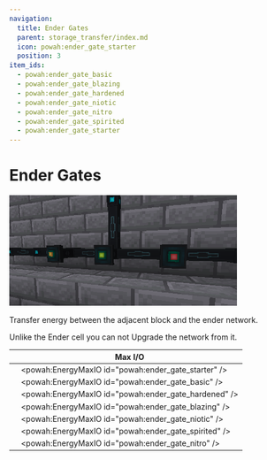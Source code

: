 ```yaml
---
navigation:
  title: Ender Gates
  parent: storage_transfer/index.md
  icon: powah:ender_gate_starter
  position: 3
item_ids:
  - powah:ender_gate_basic
  - powah:ender_gate_blazing
  - powah:ender_gate_hardened
  - powah:ender_gate_niotic
  - powah:ender_gate_nitro
  - powah:ender_gate_spirited
  - powah:ender_gate_starter
---
```


# Ender Gates

![](./ender_gate.png)

Transfer energy between the adjacent block and the ender network. 

Unlike the Ender cell you can not Upgrade the network from it. 

|                                             | Max I/O                                              |
| ------------------------------------------- | ---------------------------------------------------- |
| <ItemLink id="powah:ender_gate_starter" />  | <powah:EnergyMaxIO id="powah:ender_gate_starter" />  |
| <ItemLink id="powah:ender_gate_basic" />    | <powah:EnergyMaxIO id="powah:ender_gate_basic" />    |
| <ItemLink id="powah:ender_gate_hardened" /> | <powah:EnergyMaxIO id="powah:ender_gate_hardened" /> |
| <ItemLink id="powah:ender_gate_blazing" />  | <powah:EnergyMaxIO id="powah:ender_gate_blazing" />  |
| <ItemLink id="powah:ender_gate_niotic" />   | <powah:EnergyMaxIO id="powah:ender_gate_niotic" />   |
| <ItemLink id="powah:ender_gate_spirited" /> | <powah:EnergyMaxIO id="powah:ender_gate_spirited" /> |
| <ItemLink id="powah:ender_gate_nitro" />    | <powah:EnergyMaxIO id="powah:ender_gate_nitro" />    |

<Row>
<RecipesFor id="powah:ender_gate_starter" />
<RecipesFor id="powah:ender_gate_basic" />
<RecipesFor id="powah:ender_gate_hardened" />
<RecipesFor id="powah:ender_gate_blazing" />
<RecipesFor id="powah:ender_gate_niotic" />
<RecipesFor id="powah:ender_gate_spirited" />
<RecipesFor id="powah:ender_gate_nitro" />
</Row>